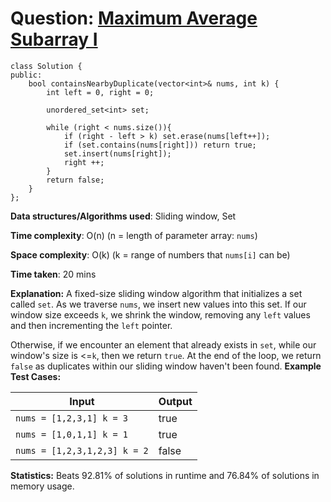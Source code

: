 <h1>Question: <a href="https://leetcode.com/problems/maximum-average-subarray-i/description">Maximum Average Subarray I</a></h1>

```
class Solution {
public:
    bool containsNearbyDuplicate(vector<int>& nums, int k) {
        int left = 0, right = 0;

        unordered_set<int> set;

        while (right < nums.size()){
            if (right - left > k) set.erase(nums[left++]);
            if (set.contains(nums[right])) return true;
            set.insert(nums[right]);
            right ++;
        }
        return false;
    }
};
```

**Data structures/Algorithms used**: Sliding window, Set

**Time complexity**: O(n) (n = length of parameter array: `nums`)

**Space complexity**: O(k) (k = range of numbers that `nums[i]` can be)

**Time taken**: 20 mins

**Explanation:**
A fixed-size sliding window algorithm that initializes a set called `set`. As we traverse `nums`, we insert new values into this set. If our window size exceeds `k`, we shrink the window, removing any `left` values and then incrementing the `left` pointer.

Otherwise, if we encounter an element that already exists in `set`, while our window's size is <=`k`, then we return `true`. At the end of the loop, we return `false` as duplicates within our sliding window haven't been found.
**Example Test Cases:**


| Input  | Output |
| ------------- | ------------- |
| <code>nums = [1,2,3,1] k = 3</code>  | true |
| <code>nums = [1,0,1,1] k = 1</code>  | true |
| <code>nums = [1,2,3,1,2,3] k = 2</code>  | false |



**Statistics:** Beats 92.81% of solutions in runtime and 76.84% of solutions in memory usage.




